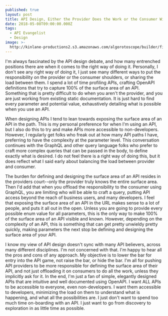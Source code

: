 ```yaml
---
published: true
layout: post
title: API Design, Either the Provider Does the Work or the Consumer Will Have To
date: 2018-05-08T09:00:00.000Z
tags:
  - API Evangelist
  - Design
image: >-
  http://kinlane-productions2.s3.amazonaws.com/algorotoscope/builder/filtered/109_201_800_500_0_max_0_1_-5.jpg
---
```

<p></p>I'm always fascinated by the API design debate, and how many entrenched positions there are when it comes to the right way of doing it. Personally, I don't see any right way of doing it, I just see many different ways to put the responsibility on the provider or the consumer shoulders, or sharing the load between them. I spend a lot of time profiling APIs, crafting OpenAPI definitions that try to capture 100% of the surface area of an API. Something that is pretty difficult to do when you aren't the provider, and you are just working from existing static documentation. It is just hard to find every parameter and potential value, exhaustively detailing what is possible when you use an API.

When designing APIs I tend to lean towards exposing the surface area of an API in the path. This is my personal preference for when I'm using an API, but I also do this to try and make APIs more accessible to non-developers. However, I regularly get folks who freak out at how many API paths I have, preferring to have the complexity at the parameter level. This conversation continues with the GraphQL and other query language folks who prefer to craft more complex queries that can be passed in the body, to define exactly what is desired. I do not feel there is a right way of doing this, but it does reflect what I said early about balancing the load between provider and consumer.

The burden for defining and designing the surface area of an API resides in the providers court--only the provider truly knows the entire surface area. Then I'd add that when you offload the responsibility to the consumer using GraphQL, you are limiting who will be able to craft a query, putting API access beyond the reach of business users, and many developers. I feel that exposing the surface area of an API in the URL makes sense to a lot of people, and puts it all out in the open. Unless you are going to provide every possible enum value for all parameters, this is the only way to make 100% of the surface area of an API visible and known. However, depending on the complexity of an API, this is something that can get pretty unwieldy pretty quickly, making parameters the next stop be defining and designing the surface area of your API. 

I know my view of API design doesn't sync with many API believers, across many different disciplines. I'm not concerned with that. I'm happy to hear all the pros and cons of any approach. My objective is to lower the bar for entry into the API game, not raise the bar, or hide the bar. I'm all for pushing API providers to be more responsible for defining the surface area of their API, and not just offloading it on consumers to do all the work, unless they implicitly ask for it. In the end, I'm just a fan of simple, elegantly designed APIs that are intuitive and well documented using OpenAPI. I want ALL APIs to be accessible to everyone, even non-developers. I want them accessible to developers, minimizing the load on them to understand what is happening, and what all the possibilities are. I just don't want to spend too much time on-boarding with an API. I just want to go from discovery to exploration in as little time as possible.
